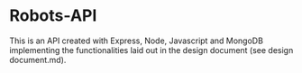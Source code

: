 # Robots-API

This is an API created with Express, Node, Javascript and MongoDB implementing the functionalities laid out in the design document (see design document.md).